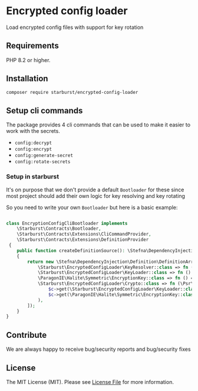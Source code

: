 # Encrypted config loader

Load encrypted config files with support for key rotation

## Requirements

PHP 8.2 or higher.

## Installation

```bash
composer require starburst/encrypted-config-loader
```

## Setup cli commands

The package provides 4 cli commands that can be used to make it easier to work with the secrets.

* `config:decrypt`
* `config:encrypt`
* `config:generate-secret`
* `config:rotate-secrets`

### Setup in starburst

It's on purpose that we don't provide a default `Bootloader` for these since most project should add their own logic
for key resolving and key rotating 

So you need to write your own `Bootloader` but here is a basic example:

```php

class EncryptionConfigCliBootloader implements 
	\Starburst\Contracts\Bootloader,
	\Starburst\Contracts\Extensions\CliCommandProvider,
	\Starburst\Contracts\Extensions\DefinitionProvider
 {
	public function createDefinitionSource(): \Stefna\DependencyInjection\Definition\DefinitionSource
	{
		return new \Stefna\DependencyInjection\Definition\DefinitionArray([
			\Starburst\EncryptedConfigLoader\KeyResolver::class => fn () => new \Starburst\EncryptedConfigLoader\FileKeyResolver(), // if you store the key in an external system you need to write your own KeyResolver. This can also be used to provide a default key for the cli commands
			\Starburst\EncryptedConfigLoader\KeyLoader::class => fn () => new KeyCollection(), // if you have multiple keys
			\ParagonIE\Halite\Symmetric\EncryptionKey::class => fn () => \ParagonIE\Halite\KeyFactory::loadEncryptionKey('path to encryption key'), // if you only have one key this is the way to go 
			\Starburst\EncryptedConfigLoader\Crypto::class => fn (\Psr\Container\ContainerInterface $c) => new \Starburst\EncryptedConfigLoader\DefaultCrypto(
				$c->get(\Starburst\EncryptedConfigLoader\KeyLoader::class), 
				$c->get(\ParagonIE\Halite\Symmetric\EncryptionKey::class), 
			),
		]);
	}
}

```

## Contribute

We are always happy to receive bug/security reports and bug/security fixes

## License

The MIT License (MIT). Please see [License File](LICENSE) for more information.

